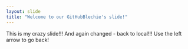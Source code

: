 ```yaml
---
layout: slide
title: "Welcome to our GitHubBlechie's slide!"
---
```

This is my crazy slide!!! And again changed - back to local!!!
Use the left arrow to go back!
